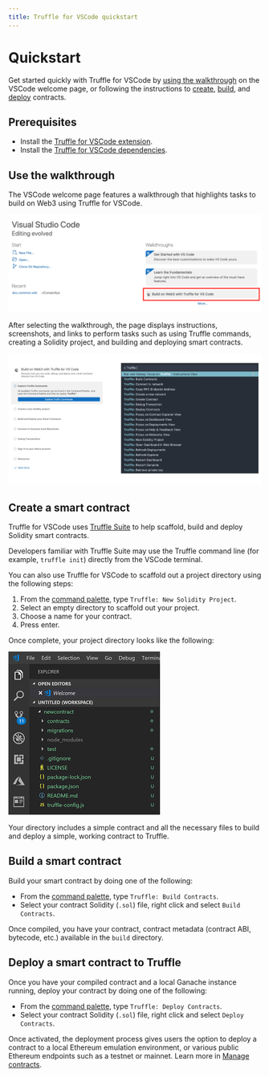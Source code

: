 ```yaml
---
title: Truffle for VSCode quickstart
---
```


# Quickstart

Get started quickly with Truffle for VSCode by [using the walkthrough](#use-the-walkthrough) on the
VSCode welcome page, or following the instructions to [create](#create-a-smart-contract),
[build](#build-a-smart-contract), and [deploy](#deploy-a-smart-contract-to-truffle) contracts.

## Prerequisites

- Install the [Truffle for VSCode extension](https://marketplace.visualstudio.com/items?itemName=trufflesuite-csi.truffle-vscode).
- Install the [Truffle for VSCode dependencies](how-to/install-dependencies.md).

## Use the walkthrough

The VSCode welcome page features a walkthrough that highlights tasks to build on Web3 using Truffle
for VSCode.

![Welcome page](images/welcome-page.png)

After selecting the walkthrough, the page displays instructions, screenshots, and links to perform
tasks such as using Truffle commands, creating a Solidity project, and building and deploying
smart contracts.

![Walkthrough](images/walkthrough.png)

## Create a smart contract

Truffle for VSCode uses [Truffle Suite](https://trufflesuite.com/) to help scaffold, build and
deploy Solidity smart contracts.

Developers familiar with Truffle Suite may use the Truffle command line (for example, `truffle init`)
directly from the VSCode terminal.

You can also use Truffle for VSCode to scaffold out a project directory using the following steps:

1. From the [command palette](reference/command-palette.md), type `Truffle: New Solidity Project`.
1. Select an empty directory to scaffold out your project.
1. Choose a name for your contract.
1. Press enter.

Once complete, your project directory looks like the following:

![Project Dir up close](./images/newProjectDirCloseup.png)

Your directory includes a simple contract and all the necessary files to build and deploy a simple,
working contract to Truffle.

## Build a smart contract

Build your smart contract by doing one of the following:

- From the [command palette](reference/command-palette.md), type `Truffle: Build Contracts`.
- Select your contract Solidity (`.sol`) file, right click and select `Build Contracts`.

Once compiled, you have your contract, contract metadata (contract ABI, bytecode, etc.) available in
the `build` directory.

## Deploy a smart contract to Truffle

Once you have your compiled contract and a local Ganache instance running, deploy your contract by
doing one of the following:

- From the [command palette](reference/command-palette.md), type `Truffle: Deploy Contracts`.
- Select your contract Solidity (`.sol`) file, right click and select `Deploy Contracts`.

Once activated, the deployment process gives users the option to deploy a contract to a local
Ethereum emulation environment, or various public Ethereum endpoints such as a testnet or mainnet.
Learn more in [Manage contracts](how-to/manage-contracts.md).
